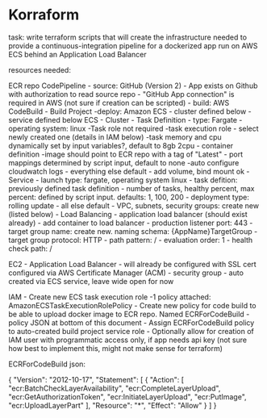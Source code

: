 Korraform
===


task: write terraform scripts that will create the infrastructure needed to provide a continuous-integration pipeline for a dockerized app run on AWS ECS behind an Application Load Balancer

resources needed:

ECR repo
CodePipeline
    - source: GitHub (Version 2)
        - App exists on Github with authorization to read source repo
        - "GitHub App connection" is required in AWS (not sure if creation can be scripted)
    - build: AWS CodeBuild 
        - Build Project
    -deploy: Amazon ECS
        - cluster defined below
        - service defined below
ECS
    - Cluster
    - Task Definition
        - type: Fargate
        - operating system: linux
        -Task role not required
        -task execution role - select newly created one (details in IAM below)
        -task memory and cpu dynamically set by input variables?, default to 8gb 2cpu
        - container definition
            -image should point to ECR repo with a tag of "Latest"
            - port mappings determined by script input, default to none
            -auto configure cloudwatch logs
            - everything else default
        - add volume, bind mount ok
    - Service
        - launch type: fargate, operating system linux
        - task defition: previously defined task definition
        - number of tasks, healthy percent, max percent: defined by script input. defaults: 1, 100, 200
        - deployment type: rolling update
        - all else default
        - VPC, subnets, security groups: create new (listed below)
        - Load Balancing
            - application load balancer (should exist already)
            - add container to load balancer
                - production listener port: 443
                - target group name: create new. naming schema: {AppName}TargetGroup
                - target group protocol: HTTP
                - path pattern: /
                - evaluation order: 1
                - health check path: /

EC2
    - Application Load Balancer
        - will already be configured with SSL cert configured via AWS Certificate Manager (ACM)
    - security group
        - auto created via ECS service, leave wide open for now

IAM
    - Create new ECS task execution role 
        -1 policy attached: AmazonECSTaskExecutionRolePolicy 
    - Create new policy for code build to be able to upload docker image to ECR repo. Named ECRForCodeBuild - policy JSON at bottom of this document
    - Assign ECRForCodeBuild policy to auto-created build project service role
    - Optionally allow for creation of IAM user with programmatic access only, if app needs api key (not sure how best to implement this, might not make sense for terraform)



ECRForCodeBuild json:

{
    "Version": "2012-10-17",
    "Statement": [
        {
            "Action": [
                "ecr:BatchCheckLayerAvailability",
                "ecr:CompleteLayerUpload",
                "ecr:GetAuthorizationToken",
                "ecr:InitiateLayerUpload",
                "ecr:PutImage",
                "ecr:UploadLayerPart"
            ],
            "Resource": "*",
            "Effect": "Allow"
        }
    ]
}

